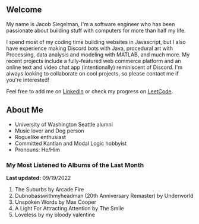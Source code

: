 
## Welcome
My name is Jacob Siegelman, I'm a software engineer who has been passionate about building stuff with computers for more than half my life.

I spend most of my coding time building websites in Javascript, but I also have experience making Discord bots with Java, procedural art with Processing, data analysis and modeling with MATLAB, and much more. My recent projects include a fully-featured web commerce platform and an online text and video chat app (intentionally) reminiscent of Discord. I'm always looking to collaborate on cool projects, so please contact me if you're interested!

Feel free to add me on [LinkedIn](https://www.linkedin.com/in/jacob-siegelman/) or check my progress on [LeetCode](https://leetcode.com/jsiegelman/).

## About Me
- University of Washington Seattle alumni
- Music lover and Dog person
- Roguelike enthusiast
- Committed Kantian and Modal Logic hobbyist
- Pronouns: He/Him

### My Most Listened to Albums of the Last Month
**Last updated:** 09/19/2022 <!-- lfm -->   
1. <!-- lfm -->The Suburbs by Arcade Fire  
2. <!-- lfm -->Dubnobasswithmyheadman (20th Anniversary Remaster) by Underworld  
3. <!-- lfm -->Unspoken Words by Max Cooper  
4. <!-- lfm -->A Light For Attracting Attention by The Smile  
5. <!-- lfm -->Loveless by my bloody valentine  
